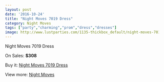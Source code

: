 ```yaml
---
layout: post
date: '2016-10-24'
title: "Night Moves 7019 Dress"
category: Night Moves
tags: ["party","charming","prom","dress","dresses"]
image: http://www.lustparties.com/1135-thickbox_default/night-moves-7019-dress.jpg
---
```

Night Moves 7019 Dress

On Sales: **$308**
<a href="https://www.lustparties.com/en/night-moves/369-night-moves-7019-dress.html"><amp-img layout="responsive" width="600" height="600" src="//www.lustparties.com/1135-thickbox_default/night-moves-7019-dress.jpg" alt="Night Moves 7019 Dress 0" /></a>
<a href="https://www.lustparties.com/en/night-moves/369-night-moves-7019-dress.html"><amp-img layout="responsive" width="600" height="600" src="//www.lustparties.com/1136-thickbox_default/night-moves-7019-dress.jpg" alt="Night Moves 7019 Dress 1" /></a>
<a href="https://www.lustparties.com/en/night-moves/369-night-moves-7019-dress.html"><amp-img layout="responsive" width="600" height="600" src="//www.lustparties.com/1137-thickbox_default/night-moves-7019-dress.jpg" alt="Night Moves 7019 Dress 2" /></a>
<a href="https://www.lustparties.com/en/night-moves/369-night-moves-7019-dress.html"><amp-img layout="responsive" width="600" height="600" src="//www.lustparties.com/1138-thickbox_default/night-moves-7019-dress.jpg" alt="Night Moves 7019 Dress 3" /></a>
<a href="https://www.lustparties.com/en/night-moves/369-night-moves-7019-dress.html"><amp-img layout="responsive" width="600" height="600" src="//www.lustparties.com/1139-thickbox_default/night-moves-7019-dress.jpg" alt="Night Moves 7019 Dress 4" /></a>

Buy it: [Night Moves 7019 Dress](https://www.lustparties.com/en/night-moves/369-night-moves-7019-dress.html "Night Moves 7019 Dress")

View more: [Night Moves](https://www.lustparties.com/en/3-night-moves "Night Moves")